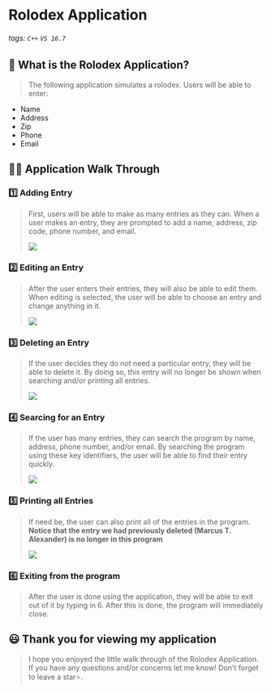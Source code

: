# Rolodex Application

###### tags: `C++` `VS 16.7`


## 📝 What is the Rolodex Application?
> The following application simulates a rolodex. Users will be able to enter:
-  Name
-  Address
-  Zip
-  Phone
-  Email

## 👩‍🏫 Application Walk Through
### 1️⃣ Adding Entry ###
> First, users will be able to make as many entries as they can. When a user makes an entry, they are prompted to add a name, address, zip code, phone number, and email. 
>
>![](https://i.imgur.com/n9WIBNP.png)


### 2️⃣ Editing an Entry ###
> After the user enters their entries, they will also be able to edit them. When editing is selected, the user will be able to choose an entry and change anything in it.
>
>![](https://i.imgur.com/wuvatjS.png)

### 3️⃣ Deleting an Entry ###
>If the user decides they do not need a particular entry, they will be able to delete it. By doing so, this entry will no longer be shown when searching and/or printing all entries. 
>
>![](https://i.imgur.com/ydzGg8y.png)

### 4️⃣ Searcing for an Entry ###
>If the user has many entries, they can search the program by name, address, phone number, and/or email. By searching the program using these key identifiers, the user will be able to find their entry quickly.
>
>![](https://i.imgur.com/igQYeT8.png)


### 5️⃣ Printing all Entries ###
>If need be, the user can also print all of the entries in the program. **Notice that the entry we had previously deleted (Marcus T. Alexander) is no longer in this program**
>
>![](https://i.imgur.com/8Afdbgt.png)

### 6️⃣ Exiting from the program ###
>After the user is done using the application, they will be able to exit out of it by typing in 6. After this is done, the program will immediately close.


## 😃 Thank you for viewing my application ##
> I hope you enjoyed the little walk through of the Rolodex Application. If you have any questions and/or concerns let me know! Don't forget to leave a star⭐️.
